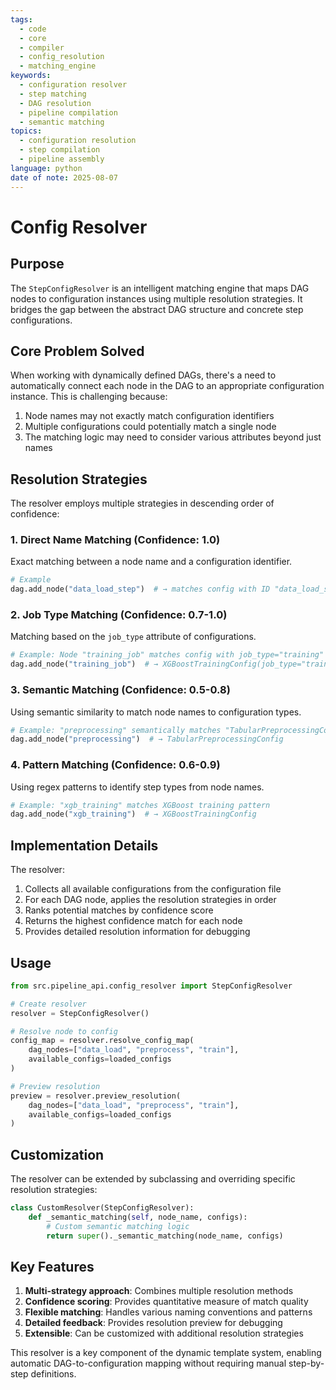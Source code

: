 ```yaml
---
tags:
  - code
  - core
  - compiler
  - config_resolution
  - matching_engine
keywords:
  - configuration resolver
  - step matching
  - DAG resolution
  - pipeline compilation
  - semantic matching
topics:
  - configuration resolution
  - step compilation
  - pipeline assembly
language: python
date of note: 2025-08-07
---
```


# Config Resolver

## Purpose

The `StepConfigResolver` is an intelligent matching engine that maps DAG nodes to configuration instances using multiple resolution strategies. It bridges the gap between the abstract DAG structure and concrete step configurations.

## Core Problem Solved

When working with dynamically defined DAGs, there's a need to automatically connect each node in the DAG to an appropriate configuration instance. This is challenging because:

1. Node names may not exactly match configuration identifiers
2. Multiple configurations could potentially match a single node
3. The matching logic may need to consider various attributes beyond just names

## Resolution Strategies

The resolver employs multiple strategies in descending order of confidence:

### 1. Direct Name Matching (Confidence: 1.0)

Exact matching between a node name and a configuration identifier.

```python
# Example
dag.add_node("data_load_step")  # → matches config with ID "data_load_step"
```

### 2. Job Type Matching (Confidence: 0.7-1.0)

Matching based on the `job_type` attribute of configurations.

```python
# Example: Node "training_job" matches config with job_type="training"
dag.add_node("training_job")  # → XGBoostTrainingConfig(job_type="training")
```

### 3. Semantic Matching (Confidence: 0.5-0.8)

Using semantic similarity to match node names to configuration types.

```python
# Example: "preprocessing" semantically matches "TabularPreprocessingConfig"
dag.add_node("preprocessing")  # → TabularPreprocessingConfig
```

### 4. Pattern Matching (Confidence: 0.6-0.9)

Using regex patterns to identify step types from node names.

```python
# Example: "xgb_training" matches XGBoost training pattern
dag.add_node("xgb_training")  # → XGBoostTrainingConfig
```

## Implementation Details

The resolver:

1. Collects all available configurations from the configuration file
2. For each DAG node, applies the resolution strategies in order
3. Ranks potential matches by confidence score
4. Returns the highest confidence match for each node
5. Provides detailed resolution information for debugging

## Usage

```python
from src.pipeline_api.config_resolver import StepConfigResolver

# Create resolver
resolver = StepConfigResolver()

# Resolve node to config
config_map = resolver.resolve_config_map(
    dag_nodes=["data_load", "preprocess", "train"],
    available_configs=loaded_configs
)

# Preview resolution
preview = resolver.preview_resolution(
    dag_nodes=["data_load", "preprocess", "train"],
    available_configs=loaded_configs
)
```

## Customization

The resolver can be extended by subclassing and overriding specific resolution strategies:

```python
class CustomResolver(StepConfigResolver):
    def _semantic_matching(self, node_name, configs):
        # Custom semantic matching logic
        return super()._semantic_matching(node_name, configs)
```

## Key Features

1. **Multi-strategy approach**: Combines multiple resolution methods
2. **Confidence scoring**: Provides quantitative measure of match quality
3. **Flexible matching**: Handles various naming conventions and patterns
4. **Detailed feedback**: Provides resolution preview for debugging
5. **Extensible**: Can be customized with additional resolution strategies

This resolver is a key component of the dynamic template system, enabling automatic DAG-to-configuration mapping without requiring manual step-by-step definitions.
